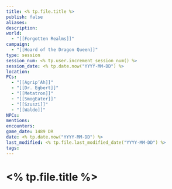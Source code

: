 ```yaml
---
title: <% tp.file.title %>
publish: false
aliases: 
description: 
world:
  - "[[Forgotten Realms]]"
campaign:
  - "[[Hoard of the Dragon Queen]]"
type: session
session_num: <% tp.user.increment_session_num() %>
session_date: <% tp.date.now("YYYY-MM-DD") %>
location: 
PCs:
  - "[[Agrip’Ah]]"
  - "[[Dr. Egbert]]"
  - "[[Metatron]]"
  - "[[SmogEater]]"
  - "[[Szuszi]]"
  - "[[Waldo]]"
NPCs: 
mentions: 
encounters: 
game_date: 1489 DR
date: <% tp.date.now("YYYY-MM-DD") %>
last_modified: <% tp.file.last_modified_date("YYYY-MM-DD") %>
tags:
---
```

# <% tp.file.title %>

